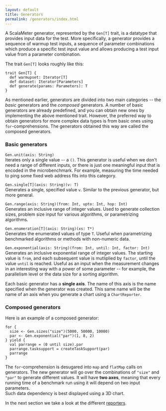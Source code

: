 ```yaml
---
layout: default
title: Generators
permalink: /generators/index.html
---
```



A ScalaMeter generator, represented by the `Gen[T]` trait, is a datatype that
provides input data for the test.
More specifically, a generator provides a sequence of warmup test inputs,
a sequence of parameter combinations which produce a specific test input value and
allows producing a test input value from a parameter combination.

The trait `Gen[T]` looks roughly like this:

    trait Gen[T] {
      def warmupset: Iterator[T]
      def dataset: Iterator[Parameters]
      def generate(params: Parameters): T
    }

As mentioned earlier, generators are divided into two main categories -- the
*basic* generators and the *composed* generators.
A number of basic generators are already predefined, and you can obtain
new ones by implementing the above mentioned trait.
However, the preferred way to obtain generators for more complex data types
is from basic ones using `for`-comprehensions.
The generators obtained this way are called the composed generators.


### Basic generators

`Gen.unit(axis: String)`
<br/>
Iterates only a single value -- a `()`.
This generator is useful when we don't need a range of different inputs,
or there is just one meaningful input that is encoded in the microbenchmark.
For example, measuring the time needed to ping some fixed web address fits
into this category.

`Gen.single[T](axis: String)(v: T)`
<br/>
Generates a single, specified value `v`.
Similar to the previous generator, but more general.

`Gen.range(axis: String)(from: Int, upto: Int, hop: Int)`
<br/>
Generates an inclusive range of integer values.
Used to generate collection sizes, problem size input for various algorithms,
or parametrizing algorithms.

`Gen.enumeration[T](axis: String)(xs: T*)`
<br/>
Generates the enumerated values of type `T`.
Useful when parametrizing benchmarked algorithms or methods with
non-numeric data.

`Gen.exponential(axis: String)(from: Int, until: Int, factor: Int)`
<br/>
Generates an inclusive exponential range of integer values.
The starting value is `from`, and each subsequent value is mutliplied
by `factor`, until the value `until` is reached.
Useful as an input when the measurement changes in an interesting way
with a power of some parameter -- for example, the parallelism level
or the data size for a sorting algorithm.

Each basic generator has a **single axis**.
The name of this axis is the name specified when the generator was created.
This same name will be the name of an axis when you generate a chart using
a `ChartReporter`.


### Composed generators

Here is an example of a composed generator:

    for {
      size <- Gen.sizes("size")(5000, 50000, 10000)
      par <- Gen.exponential("par")(1, 8, 2)
    } yield {
      val parrange = (0 until size).par
      parrange.tasksupport = createTaskSupport(par)
      parrange
    }

The `for`-comprehension is desugared into `map` and `flatMap` calls on
generators.
The new generator will go over the combinations of `"size"` and `"par"`
to generate different values.
It will have **two axes**, meaning that every running time
of a benchmark run using it will depend on two input parameters.
<br/>
Such data dependency is best displayed using a 3D chart.

In the next section we take a look at the different [reporters](/home/gettingstarted/reporters/).























